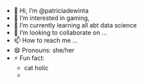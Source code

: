 - 👋 Hi, I’m @patriciadewinta
- 👀 I’m interested in gaming, 
- 🌱 I’m currently learning all abt data science
- 💞️ I’m looking to collaborate on ...
- 📫 How to reach me ...
- 😄 Pronouns: she/her
- ⚡ Fun fact:
    - cat holic
    - 

<!---
patriciadewinta/patriciadewinta is a ✨ special ✨ repository because its `README.md` (this file) appears on your GitHub profile.
You can click the Preview link to take a look at your changes.
--->
